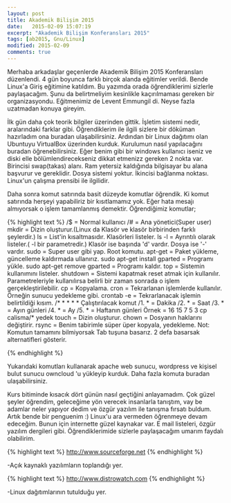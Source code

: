 ```yaml
---
layout: post
title: Akademik Bilişim 2015
date:   2015-02-09 15:07:19
excerpt: "Akademik Bilişim Konferansları 2015"
tags: [ab2015, Gnu/Linux]
modified: 2015-02-09
comments: true
---
```


Merhaba arkadaşlar geçenlerde Akademik Bilişim 2015 Konferansları düzenlendi. 4 gün boyunca farklı birçok alanda eğitimler verildi. Bende Linux'a Giriş eğitimine katıldım. Bu yazımda orada öğrendiklerimi sizlerle paylaşacağım. Şunu da belirtmeliyim kesinlikle kaçırılmaması gereken bir organizasyondu. Eğitmenimiz de Levent Emmungil di. Neyse fazla uzatmadan konuya gireyim.

İlk gün daha çok teorik bilgiler üzerinden gittik. İşletim sistemi nedir, aralarındaki farklar gibi. Öğrendiklerim ile ilgili sizlere bir döküman hazırladım ona buradan ulaşabilirsiniz. Ardından bir Linux dağıtımı olan Ubuntuyu VirtualBox üzerinden kurduk. Kurulumun nasıl yapılacağını buradan  öğrenebilirsiniz. Eğer benim gibi bir windows kullanıcı iseniz ve diski elle bölümlendirecekseniz dikkat etmenizz gereken 2 nokta var. Birincisi swap(takas) alanı. Ram yetersiz kaldığında bilgisayar bu alana başvurur ve gereklidir. Dosya sistemi yoktur. İkincisi bağlanma noktası. Linux'un çalışma prensibi ile ilgilidir.

Daha sonra komut satırında basit düzeyde komutlar öğrendik. Ki komut satırında herşeyi yapabiliriz bir kısıtlamamız yok. Eğer hata mesajı almıyorsak o işlem tamamlanmış demektir. Öğrendiğimiz komutlar;

  {% highlight text %}
  /$ = Normal kullanıcı
  /# = Ana yönetici(Super user)
  mkdir = Dizin oluşturur.(Linux da Klasör ve klasör birbirinden farklı şeylerdir.)
  ls = List'in kısaltmasıdır. Klasörleri listeler.
  ls -l = Ayrıntılı olarak listeler.( -l bir parametredir.)
  Klasör ise başında 'd' vardır. Dosya ise '-' vardır.
  sudo = Super user gibi yap. Root komutu.
  apt-get = Paket yükleme, güncelleme kaldırmada ullanırız.
  sudo apt-get install gparted = Programı yükle.
  sudo apt-get remove gparted = Programı kaldır.
  top = Sistemin kullanımını listeler.
  shutdown = Sistemi kapatmak reset atmak için kullanılır. 
  Parametreleriyle kullanılırsa belirli bir zaman sonrada o işlem gerçekleştirilebilir.
  cp = Kopyalama.
  cron = Tekrarlanan işlemlerde kullanılır. Örneğin sunucu yedekleme gibi.
  crontab -e = Tekrarlanacak işlemin belirtildiği kısım.
  /* * * * * Çalıştırılacak komut
  /1. * = Dakika
  /2. * = Saat
  /3. * = Ayın günleri
  /4. * = Ay
  /5. * = Haftanın günleri
  Örnek = 16 15 7 5 3 cp calisma/* yedek
  touch = Dizin oluşturur.
  chown = Dosyanın haklarını değiştirir.
  rsync = Benim tabirimle süper üper kopyala, yedekleme.
  Not: Komutun tamamını bilmiyorsak Tab tuşuna basarız. 2 defa basarsak alternatifleri gösterir.

  {% endhighlight %}

Yukarıdaki komutları kullanarak apache web sunucu, wordpress ve kişisel bulut sunucu owncloud 'u yükleyip kurduk.
Daha fazla komuta buradan ulaşabilirsiniz.

Kurs bitiminde kısacık dört günün nasıl geçtiğini anlayamadım. Çok güzel şeyler öğrendim, geleceğime yön verecek insanlarla tanıştım, vay be adamlar neler yapıyor dedim ve özgür yazılım ile tanışma fırsatı buldum. Artık bende bir penguenim :) Linux'u ara vermeden öğrenmeye devam edeceğim. Bunun için internette güzel kaynakar var. E mail listeleri, özgür yazılım dergileri gibi. Öğrendiklerimide sizlerle paylaşacağım umarım faydalı olabilirim.

{% highlight text %}
http://www.sourceforge.net
{% endhighlight %}

-Açık kaynaklı yazılımların toplandığı yer.

{% highlight text %}
http://www.distrowatch.com
{% endhighlight %}

-Linux dağıtımlarının tutulduğu yer.

